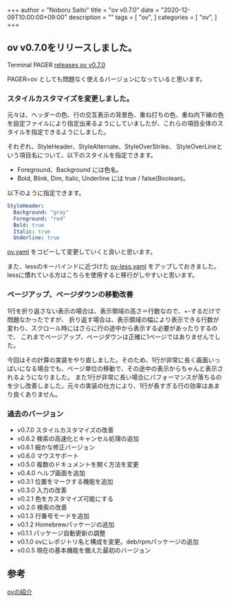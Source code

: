 +++
author = "Noboru Saito"
title = "ov v0.7.0"
date = "2020-12-09T10:00:00+09:00"
description = ""
tags = [
    "ov",
]
categories = [
    "ov",
]
+++

## ov v0.7.0をリリースしました。

Terminal PAGER [releases ov v0.7.0](https://github.com/noborus/ov/releases/tag/v0.7.0)

PAGER=ov としても問題なく使えるバージョンになっていると思います。

### スタイルカスタマイズを変更しました。

元々は、ヘッダーの色、行の交互表示の背景色、重ね打ちの色、重ね内下線の色を設定ファイルにより指定出来るようにしていましたが、これらの項目全体のスタイルを指定できるようにしました。

それぞれ、StyleHeader、StyleAlternate、StyleOverStrike、
StyleOverLineという項目名について、以下のスタイルを指定できます。

* Foreground、Background には色名。
* Bold, Blink, Dim, Italic, Underline には true / false(Boolean)。

以下のように指定できます。

```yaml
StyleHeader:
  Background: "gray"
  Foreground: "red"
  Bold: true
  Italic: true
  Underline: true
```

[ov.yaml](https://github.com/noborus/ov/blob/master/ov.yaml) をコピーして変更していくと良いと思います。

また、lessのキーバインドに近づけた [ov-less.yaml](https://github.com/noborus/ov/blob/master/ov-less.yaml) をアップしておきました。
lessに慣れている方はこちらを使用すると移行がしやすいと思います。

### ページアップ、ページダウンの移動改善

1行を折り返さない表示の場合は、表示領域の高さ＝行数なので、+-するだけで問題なかったですが、
折り返す場合は、表示領域の幅により表示できる行数が変わり、スクロール時にはさらに行の途中から表示する必要があったりするので、
これまでページアップ、ページダウンは正確に1ページではありませんでした。

今回はその計算の実装をやり直しました。そのため、1行が非常に長く画面いっぱいになる場合でも、ページ単位の移動で、その途中の表示からちゃんと表示されるようになりました。
また1行が非常に長い場合にパフォーマンスが落ちるのを少し改善しました。元々の実装の仕方により、1行が長すぎる行の効率はあまり良くありません。

### 過去のバージョン

* v0.7.0 スタイルカスタマイズの改善
* v0.6.2 検索の高速化とキャンセル処理の追加
* v0.6.1 細かな修正バージョン
* v0.6.0 マウスサポート
* v0.5.0 複数のドキュメントを開く方法を変更
* v0.4.0 ヘルプ画面を追加
* v0.3.1 位置をマークする機能を追加
* v0.3.0 入力の改善
* v0.2.1 色をカスタマイズ可能にする
* v0.2.0 検索の改善
* v0.1.3 行番号モードを追加
* v0.1.2 Homebrewパッケージの追加
* v0.1.1 パッケージ自動更新の調整
* v0.1.0 ovにレポジトリ名と構成を変更。deb/rpmパッケージの追加
* v0.0.5 現在の基本機能を備えた最初のバージョン

## 参考

[ovの紹介](../oviewer)
